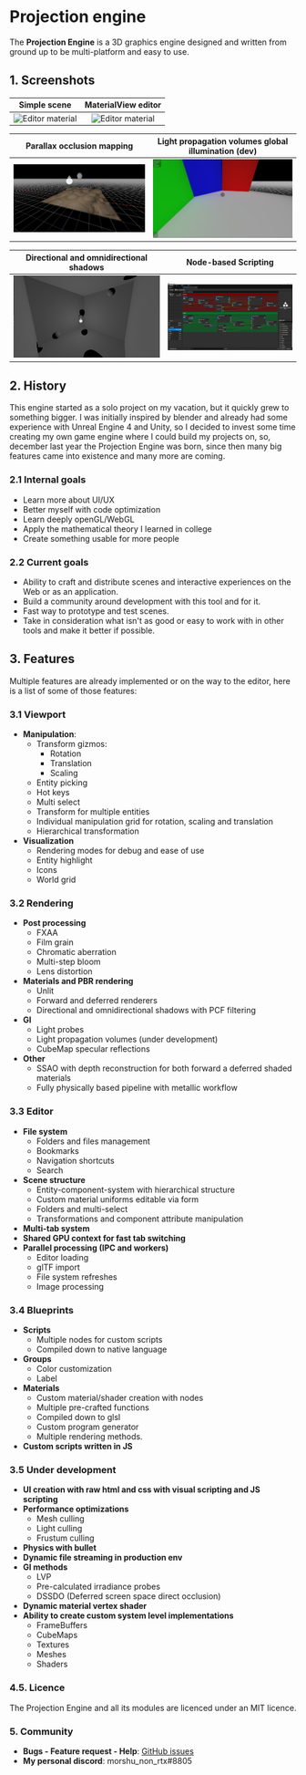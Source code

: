 # Projection engine

The **Projection Engine** is a 3D graphics engine designed and written from ground up to be multi-platform and easy to use.

## 1. Screenshots

|                                                  Simple scene                                                  |                                                  MaterialView editor                                                   |
|:--------------------------------------------------------------------------------------------------------------:|:------------------------------------------------------------------------------------------------------------------:|
| <img src="https://github.com/projection-engine/.github/blob/main/SCENE 2.png?raw=true" alt="Editor material"/> | <img src="https://github.com/projection-engine/.github/blob/main/MaterialView v2.png?raw=true" alt="Editor material"/> |

|                                    Parallax occlusion mapping                               |                            Light propagation volumes global illumination (dev)                             |
|:--------------------------------------------------------------------------------------------------------------:|:----------------------------------------------------------------------------------------------------------:|
|  <img src="https://github.com/projection-engine/.github/blob/main/True parallax.png?raw=true"  title="Parallax occlusion mapping" alt="demo"/> | <img src="https://github.com/projection-engine/.github/blob/main/EEE.png?raw=true" alt="Editor material"/> |

|                                    Directional and omnidirectional shadows                                     |                            Node-based Scripting                        |
|:--------------------------------------------------------------------------------------------------------------:|:----------------------------------------------------------------------------------------------------------:|
| <img src="https://github.com/projection-engine/.github/blob/main/OMNI.png?raw=true" alt="Editor material"/> | <img src="https://github.com/projection-engine/.github/blob/main/scripting.png?raw=true" alt="Editor material"/> |

## 2. History

This engine started as a solo project on my vacation, but it quickly grew to something bigger. I was initially inspired by blender and already
had some experience with Unreal Engine 4 and Unity, so I decided to invest some time creating my own game engine where I could build my projects on, so, december
last year the Projection Engine was born, since then many big features came into existence and many more are coming.

### 2.1 Internal goals
- Learn more about UI/UX
- Better myself with code optimization
- Learn deeply openGL/WebGL
- Apply the mathematical theory I learned in college
- Create something usable for more people

### 2.2 Current goals
- Ability to craft and distribute scenes and interactive experiences on the Web or as an application.
- Build a community around development with this tool and for it.
- Fast way to prototype and test scenes.
- Take in consideration what isn't as good or easy to work with in other tools and make it better if possible.


## 3. Features

Multiple features are already implemented or on the way to the editor, here is a list of some of those features:

### 3.1 Viewport

- **Manipulation**:
    - Transform gizmos:
        - Rotation
        - Translation
        - Scaling
    - Entity picking
    - Hot keys
    - Multi select
    - Transform for multiple entities
    - Individual manipulation grid for rotation, scaling and translation
    - Hierarchical transformation
- **Visualization**
    - Rendering modes for debug and ease of use
    - Entity highlight
    - Icons
    - World grid

### 3.2 Rendering
- **Post processing**
    - FXAA
    - Film grain
    - Chromatic aberration
    - Multi-step bloom
    - Lens distortion
- **Materials and PBR rendering**
    - Unlit
    - Forward and deferred renderers
    - Directional and omnidirectional shadows with PCF filtering
- **GI**
    - Light probes
    - Light propagation volumes (under development)
    - CubeMap specular reflections
- **Other**
    - SSAO with depth reconstruction for both forward a deferred shaded materials
    - Fully physically based pipeline with metallic workflow

### 3.3 Editor
- **File system**
    - Folders and files management
    - Bookmarks
    - Navigation shortcuts
    - Search
- **Scene structure**
    - Entity-component-system with hierarchical structure
    - Custom material uniforms editable via form
    - Folders and multi-select
    - Transformations and component attribute manipulation
- **Multi-tab system**
- **Shared GPU context for fast tab switching**
- **Parallel processing (IPC and workers)**
    - Editor loading
    - glTF import
    - File system refreshes
    - Image processing

### 3.4 Blueprints
- **Scripts**
    - Multiple nodes for custom scripts
    - Compiled down to native language
- **Groups**
    - Color customization
    - Label
- **Materials**
    - Custom material/shader creation with nodes
    - Multiple pre-crafted functions
    - Compiled down to glsl
    - Custom program generator
    - Multiple rendering methods.
- **Custom scripts written in JS**

### 3.5 Under development
- **UI creation with raw html and css with visual scripting and JS scripting**
- **Performance optimizations**
  - Mesh culling
  - Light culling
  - Frustum culling
- **Physics with bullet**
- **Dynamic file streaming in production env**
- **GI methods**
  - LVP 
  - Pre-calculated irradiance probes
  - DSSDO (Deferred screen space direct occlusion)
- **Dynamic material vertex shader**
- **Ability to create custom system level implementations**
  - FrameBuffers
  - CubeMaps
  - Textures
  - Meshes
  - Shaders
  
### 4.5. Licence
The Projection Engine and all its modules are licenced under an MIT licence.

### 5. Community
- **Bugs - Feature request - Help**: [GitHub issues](https://github.com/projection-engine/editor/issues)
- **My personal discord**: morshu_non_rtx#8805



